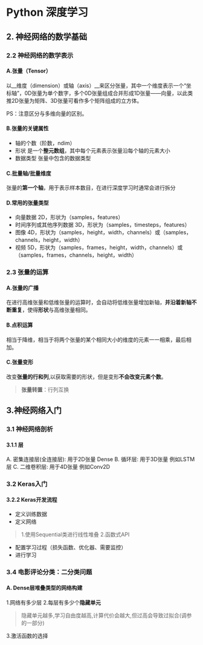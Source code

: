 # Python 深度学习

## 2. 神经网络的数学基础

### 2.2 神经网络的数学表示

#### A.张量（Tensor）

以__维度（dimension）或轴（axis）__来区分张量，其中一个维度表示一个“坐标轴”，0D张量为单个数字，多个0D张量组成合并形成1D张量——向量，以此类推2D张量为矩阵、3D张量可看作多个矩阵组成的立方体。

PS：注意区分与多维向量的区别。
#### B.张量的关键属性

* 轴的个数（阶数，ndim）
* 形状  是一个**整元数组**，其中每个元素表示张量沿每个轴的元素大小
* 数据类型  张量中包含的数据类型

#### C.批量轴/批量维度

张量的**第一个轴**，用于表示样本数目，在进行深度学习时通常会进行拆分

#### D.常用的张量类型

* 向量数据 2D，形状为（samples，features）
* 时间序列或其他序列数据 3D，形状为（samples，timesteps，features）
* 图像 4D，形状为（samples，height，width，channels）或（samples，channels，height，width）
* 视频 5D，形状为（samples，frames，height，width，channels）或（samples，frames，channels，height，width）

### 2.3 张量的运算

#### A.张量的广播

在进行高维张量和低维张量的运算时，会自动将低维张量增加新轴，**并沿着新轴不断重复**，使得**形状**与高维张量相同。

#### B.点积运算
相当于降维，相当于将两个张量的某个相同大小的维度的元素一一相乘，最后相加。

#### C.张量变形
改变**张量的行和列**,以获取需要的形状，但是变形**不会改变元素个数**。
>**张量转置**：行列互换

## 3.神经网络入门

### 3.1 神经网络剖析
#### 3.1.1 层
A. 密集连接层(全连接层): 用于2D张量 Dense
B. 循环层: 用于3D张量 例如LSTM层
C. 二维卷积层: 用于4D张量 例如Conv2D

### 3.2 Keras入门
#### 3.2.2 Keras开发流程
* 定义训练数据
* 定义网络
>1.使用Sequential类进行线性堆叠
>2.函数式API
* 配置学习过程（损失函数、优化器、需要监控）
* 进行学习

### 3.4 电影评论分类：二分类问题
#### A. Dense层堆叠类型的网络构建
1.网络有多少层
2.每层有多少个**隐藏单元**
>隐藏单元越多,学习自由度越高,计算代价会越大,但过高会导致过拟合(调参的一部分)

3.激活函数的选择


<!--stackedit_data:
eyJoaXN0b3J5IjpbLTE0NTc0MDA4NywxMzMyNTQxODM3LDEwMz
c1NjgwNDQsMjc2OTM2OTQwLC0xMTYxOTkxNTY5LDkzMTkyMTMz
OF19
-->